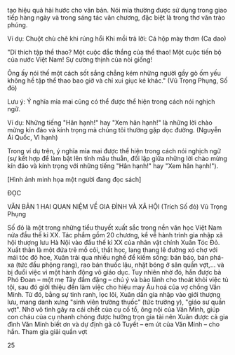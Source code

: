 tạo hiệu quả hài hước cho văn bản. Nói mỉa thường được sử dụng trong giao tiếp hàng ngày và trong sáng tác văn chương, đặc biệt là trong thơ văn trào phúng.

Ví dụ:  Chuột chù chê khi rúng hổi
        Khi mồi trả lời: Cá hộp mày thơm
                                (Ca dao)

"Dĩ thích tập thể thao? Một cuộc đắc thắng của thể thao! Một cuộc tiến bộ của nước Việt Nam! Sự cường thịnh của nòi giống!

Ông ấy nói thế một cách sốt sắng chẳng kém những người gầy gò ốm yếu không hề tập thể thao bao giờ và chỉ xui giục kẻ khác." (Vũ Trọng Phụng, Số đỏ)

Lưu ý: Ý nghĩa mỉa mai cũng có thể được thể hiện trong cách nói nghịch ngữ.

Ví dụ: Những tiếng "Hân hạnh!" hay "Xem hân hạnh!" là những lời chào mừng kín đáo và kính trọng mà chúng tôi thường gặp dọc đường. (Nguyễn Ái Quốc, Vì hạnh)

Trong ví dụ trên, ý nghĩa mỉa mai được thể hiện trong cách nói nghịch ngữ (sự kết hợp để làm bật lên tính mâu thuẫn, đối lập giữa những lời chào mừng kín đáo và kính trọng với những tiếng "Hân hạnh!" hay "Xem hân hạnh!").

[Hình ảnh minh họa một người đang đọc sách]

ĐỌC

VĂN BẢN 1
HAI QUAN NIỆM VỀ GIA ĐÌNH VÀ XÃ HỘI
(Trích Số đỏ)
Vũ Trọng Phụng

Số đỏ là một trong những tiểu thuyết xuất sắc trong nền văn học Việt Nam nửa đầu thế kỉ XX. Tác phẩm gồm 20 chương, kể về hành trình gia nhập xã hội thượng lưu Hà Nội vào đầu thế kỉ XX của nhân vật chính Xuân Tóc Đỏ. Xuất thân là một đứa trẻ mồ côi, thất học, lang thang lê đường xó chợ với mái tóc đỏ hoe, Xuân trải qua nhiều nghề để kiếm sống: bán báo, bán phá-xa (tức đầu phộng rang), rao bán thuốc lậu, nhặt bóng ở sân quần vợt,... và bị đuổi việc vì một hành động vô giáo dục. Tuy nhiên nhờ đó, hắn được bà Phó Đoan – một mẹ Tây đầm đặng – chú ý và bảo lãnh cho thoát khỏi việc tù tội, sau đó giới thiệu đến làm việc cho hiệu may Âu hoá của vợ chồng Văn Minh. Từ đó, bằng sự tinh ranh, lọc lõi, Xuân dần gia nhập vào giới thượng lưu, mang danh xưng "sinh viên trường thuốc" (tức trường y), "giáo sư quần vợt". Nhờ vô tình gây ra cái chết của cụ cố tổ, ông nội của Văn Minh, giúp con cháu của cụ nhanh chóng được hưởng trọn gia tài nên Xuân được cả gia đình Văn Minh biết ơn và dự định gả cô Tuyết – em út của Văn Minh – cho hắn. Tham gia giải quần vợt

25